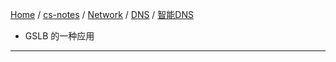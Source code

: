 [Home](https://mengxianbin.github.io) /
[cs-notes](https://mengxianbin.github.io/cs-notes/site) /
[Network](https://mengxianbin.github.io/cs-notes/site/Network) /
[DNS](https://mengxianbin.github.io/cs-notes/site/Network/DNS) /
[智能DNS](https://mengxianbin.github.io/cs-notes/site/Network/DNS/%E6%99%BA%E8%83%BDDNS)

* GSLB 的一种应用

---
